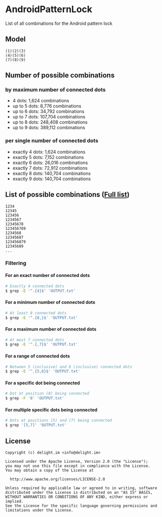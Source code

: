 # AndroidPatternLock

List of all combinations for the Android pattern lock

## Model

```
(1)(2)(3)
(4)(5)(6)
(7)(8)(9)
```

## Number of possible combinations

### by maximum number of connected dots

 * 4 dots: 1,624 combinations
 * up to 5 dots: 8,776 combinations
 * up to 6 dots: 34,792 combinations
 * up to 7 dots: 107,704 combinations
 * up to 8 dots: 248,408 combinations
 * up to 9 dots: 389,112 combinations

### per single number of connected dots

 * exactly 4 dots: 1,624 combinations
 * exactly 5 dots: 7,152 combinations
 * exactly 6 dots: 26,016 combinations
 * exactly 7 dots: 72,912 combinations
 * exactly 8 dots: 140,704 combinations
 * exactly 9 dots: 140,704 combinations

## List of possible combinations ([Full list](OUTPUT.txt))

```
1234
12345
123456
1234567
12345678
123456789
1234568
12345687
123456879
12345689
...
```

### Filtering

#### For an exact number of connected dots

```bash
# Exactly 4 connected dots
$ grep -E '^.{4}$' 'OUTPUT.txt'
```

#### For a minimum number of connected dots

```bash
# At least 8 connected dots
$ grep -E '^.{8,}$' 'OUTPUT.txt'
```

#### For a maximum number of connected dots

```bash
# At most 7 connected dots
$ grep -E '^.{,7}$' 'OUTPUT.txt'
```

#### For a range of connected dots

```bash
# Between 5 (inclusive) and 6 (inclusive) connected dots
$ grep -E '^.{5,6}$' 'OUTPUT.txt'
```

#### For a specific dot being connected

```bash
# Dot at position (8) being connected
$ grep -F '8' 'OUTPUT.txt'
```

#### For multiple specific dots being connected

```bash
# Dots at positions (5) and (7) being connected
$ grep '[5,7]' 'OUTPUT.txt'
```

## License

```
Copyright (c) delight.im <info@delight.im>

Licensed under the Apache License, Version 2.0 (the "License");
you may not use this file except in compliance with the License.
You may obtain a copy of the License at

  http://www.apache.org/licenses/LICENSE-2.0

Unless required by applicable law or agreed to in writing, software
distributed under the License is distributed on an "AS IS" BASIS,
WITHOUT WARRANTIES OR CONDITIONS OF ANY KIND, either express or implied.
See the License for the specific language governing permissions and
limitations under the License.
```

